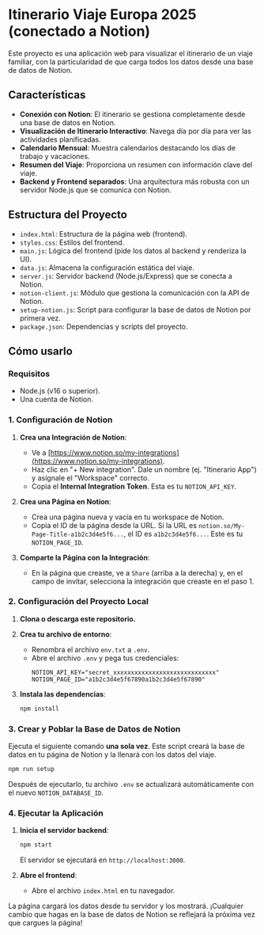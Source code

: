 # Itinerario Viaje Europa 2025 (conectado a Notion)

Este proyecto es una aplicación web para visualizar el itinerario de un viaje familiar, con la particularidad de que carga todos los datos desde una base de datos de Notion.

## Características

*   **Conexión con Notion**: El itinerario se gestiona completamente desde una base de datos en Notion.
*   **Visualización de Itinerario Interactivo**: Navega día por día para ver las actividades planificadas.
*   **Calendario Mensual**: Muestra calendarios destacando los días de trabajo y vacaciones.
*   **Resumen del Viaje**: Proporciona un resumen con información clave del viaje.
*   **Backend y Frontend separados**: Una arquitectura más robusta con un servidor Node.js que se comunica con Notion.

## Estructura del Proyecto

*   `index.html`: Estructura de la página web (frontend).
*   `styles.css`: Estilos del frontend.
*   `main.js`: Lógica del frontend (pide los datos al backend y renderiza la UI).
*   `data.js`: Almacena la configuración estática del viaje.
*   `server.js`: Servidor backend (Node.js/Express) que se conecta a Notion.
*   `notion-client.js`: Módulo que gestiona la comunicación con la API de Notion.
*   `setup-notion.js`: Script para configurar la base de datos de Notion por primera vez.
*   `package.json`: Dependencias y scripts del proyecto.

## Cómo usarlo

### Requisitos

*   Node.js (v16 o superior).
*   Una cuenta de Notion.

### 1. Configuración de Notion

1.  **Crea una Integración de Notion**:
    *   Ve a [https://www.notion.so/my-integrations](https://www.notion.so/my-integrations).
    *   Haz clic en "+ New integration". Dale un nombre (ej. "Itinerario App") y asígnale el "Workspace" correcto.
    *   Copia el **Internal Integration Token**. Esta es tu `NOTION_API_KEY`.

2.  **Crea una Página en Notion**:
    *   Crea una página nueva y vacía en tu workspace de Notion.
    *   Copia el ID de la página desde la URL. Si la URL es `notion.so/My-Page-Title-a1b2c3d4e5f6...`, el ID es `a1b2c3d4e5f6...`. Este es tu `NOTION_PAGE_ID`.

3.  **Comparte la Página con la Integración**:
    *   En la página que creaste, ve a `Share` (arriba a la derecha) y, en el campo de invitar, selecciona la integración que creaste en el paso 1.

### 2. Configuración del Proyecto Local

1.  **Clona o descarga este repositorio.**

2.  **Crea tu archivo de entorno**:
    *   Renombra el archivo `env.txt` a `.env`.
    *   Abre el archivo `.env` y pega tus credenciales:
        ```
        NOTION_API_KEY="secret_xxxxxxxxxxxxxxxxxxxxxxxxxxxxx"
        NOTION_PAGE_ID="a1b2c3d4e5f67890a1b2c3d4e5f67890"
        ```

3.  **Instala las dependencias**:
    ```bash
    npm install
    ```

### 3. Crear y Poblar la Base de Datos de Notion

Ejecuta el siguiente comando **una sola vez**. Este script creará la base de datos en tu página de Notion y la llenará con los datos del viaje.

```bash
npm run setup
```

Después de ejecutarlo, tu archivo `.env` se actualizará automáticamente con el nuevo `NOTION_DATABASE_ID`.

### 4. Ejecutar la Aplicación

1.  **Inicia el servidor backend**:
    ```bash
    npm start
    ```
    El servidor se ejecutará en `http://localhost:3000`.

2.  **Abre el frontend**:
    *   Abre el archivo `index.html` en tu navegador.

La página cargará los datos desde tu servidor y los mostrará. ¡Cualquier cambio que hagas en la base de datos de Notion se reflejará la próxima vez que cargues la página!
